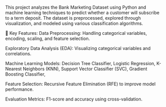 This project analyzes the Bank Marketing Dataset using Python and machine learning techniques to predict whether a customer will subscribe to a term deposit. The dataset is preprocessed, explored through visualization, and modeled using various classification algorithms.

📌 Key Features:
Data Preprocessing: Handling categorical variables, encoding, scaling, and feature selection.

Exploratory Data Analysis (EDA): Visualizing categorical variables and correlations.

Machine Learning Models:
Decision Tree Classifier,
Logistic Regression,
K-Nearest Neighbors (KNN),
Support Vector Classifier (SVC),
Gradient Boosting Classifier,

Feature Selection: Recursive Feature Elimination (RFE) to improve model performance.

Evaluation Metrics: F1-score and accuracy using cross-validation.
